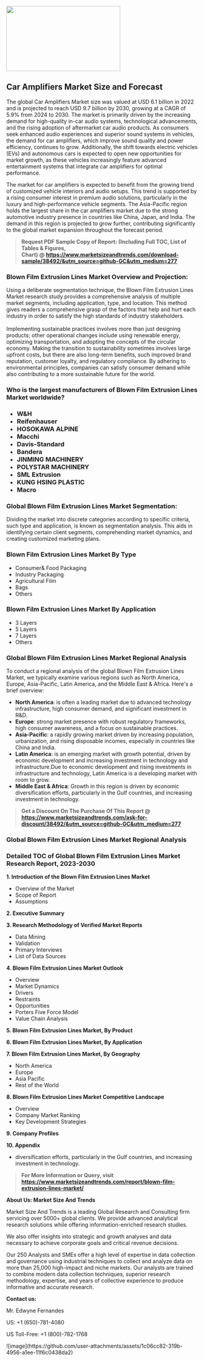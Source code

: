 <p><img class="alignnone size-medium wp-image-20088" src="https://ffe5etoiles.com/wp-content/uploads/2024/12/MST1-300x171.png" alt="" width="300" height="171" /></p><h2>Car Amplifiers Market Size and Forecast</h2><p>The global Car Amplifiers Market size was valued at USD 6.1 billion in 2022 and is projected to reach USD 9.7 billion by 2030, growing at a CAGR of 5.9% from 2024 to 2030. The market is primarily driven by the increasing demand for high-quality in-car audio systems, technological advancements, and the rising adoption of aftermarket car audio products. As consumers seek enhanced audio experiences and superior sound systems in vehicles, the demand for car amplifiers, which improve sound quality and power efficiency, continues to grow. Additionally, the shift towards electric vehicles (EVs) and autonomous cars is expected to open new opportunities for market growth, as these vehicles increasingly feature advanced entertainment systems that integrate car amplifiers for optimal performance.</p><p>The market for car amplifiers is expected to benefit from the growing trend of customized vehicle interiors and audio setups. This trend is supported by a rising consumer interest in premium audio solutions, particularly in the luxury and high-performance vehicle segments. The Asia-Pacific region holds the largest share in the car amplifiers market due to the strong automotive industry presence in countries like China, Japan, and India. The demand in this region is projected to grow further, contributing significantly to the global market expansion throughout the forecast period.</p></p><blockquote id="" class=""><strong>Request PDF Sample Copy of Report: (Including Full TOC, List of Tables &amp; Figures, Chart)&nbsp;@&nbsp;<strong><a href="https://www.marketsizeandtrends.com/download-sample/38492/&utm_source=github-GC&utm_medium=277" target="_blank">https://www.marketsizeandtrends.com/download-sample/38492/&utm_source=github-GC&utm_medium=277</a></strong></strong></blockquote><h3 id="" class="">Blown Film Extrusion Lines Market&nbsp;Overview and Projection:</h3><p id="" class="">Using a deliberate segmentation technique, the Blown Film Extrusion Lines Market research study provides a comprehensive analysis of multiple market segments, including application, type, and location. This method gives readers a comprehensive grasp of the factors that help and hurt each industry in order to satisfy the high standards of industry stakeholders. <br /> <br />Implementing sustainable practices involves more than just designing products; other operational changes include using renewable energy, optimizing transportation, and adopting the concepts of the circular economy. Making the transition to sustainability sometimes involves large upfront costs, but there are also long-term benefits, such improved brand reputation, customer loyalty, and regulatory compliance. By adhering to environmental principles, companies can satisfy consumer demand while also contributing to a more sustainable future for the world.</p><h3 id="" class="">Who is the largest manufacturers of&nbsp;Blown Film Extrusion Lines Market worldwide?</h3><h3 class=""><p><ul><li>W&H </li><li> Reifenhauser </li><li> HOSOKAWA ALPINE </li><li> Macchi </li><li> Davis-Standard </li><li> Bandera </li><li> JINMING MACHINERY </li><li> POLYSTAR MACHINERY </li><li> SML Extrusion </li><li> KUNG HSING PLASTIC </li><li> Macro</li></ul></p></h3><h3 id="" class="">Global&nbsp;Blown Film Extrusion Lines Market Segmentation:</h3><p id="" class="">Dividing the market into discrete categories according to specific criteria, such type and application, is known as segmentation analysis. This aids in identifying certain client segments, comprehending market dynamics, and creating customized marketing plans.</p><h3 id="" class="">Blown Film Extrusion Lines Market&nbsp;By Type</h3><p><p><ul><li>Consumer& Food Packaging </li><li> Industry Packaging </li><li> Agricultural Film </li><li> Bags </li><li> Others</p></li></ul></p></p><h3 id="" class="">Blown Film Extrusion Lines Market&nbsp;By Application</h3><p class=""><p><ul><li>3 Layers </li><li> 5 Layers </li><li> 7 Layers </li><li> Others</li></ul></p></p><h3 id="" class="">Global Blown Film Extrusion Lines Market Regional Analysis</h3><p id="" class="">To conduct a regional analysis of the global Blown Film Extrusion Lines Market, we typically examine various regions such as North America, Europe, Asia-Pacific, Latin America, and the Middle East &amp; Africa. Here's a brief overview:</p><ul><li><strong>North America</strong>: is often a leading market due to advanced technology infrastructure, high consumer demand, and significant investment in R&amp;D.</li><li><strong>Europe</strong>: strong market presence with robust regulatory frameworks, high consumer awareness, and a focus on sustainable practices.</li><li><strong>Asia-Pacific</strong>: a rapidly growing market driven by increasing population, urbanization, and rising disposable incomes, especially in countries like China and India.</li><li><strong>Latin America</strong>: is an emerging market with growth potential, driven by economic development and increasing investment in technology and infrastructure.Due to economic development and rising investments in infrastructure and technology, Latin America is a developing market with room to grow.</li><li><strong>Middle East &amp; Africa</strong>: Growth in this region is driven by economic diversification efforts, particularly in the Gulf countries, and increasing investment in technology.</li></ul><blockquote id="" class=""><strong>Get a Discount On The Purchase Of This Report @ <strong><a href="https://www.marketsizeandtrends.com/ask-for-discount/38492/&utm_source=github-GC&utm_medium=277" target="_blank">https://www.marketsizeandtrends.com/ask-for-discount/38492/&utm_source=github-GC&utm_medium=277</a></strong></strong></blockquote><h3 id="" class="">Global Blown Film Extrusion Lines Market Regional Analysis</h3><h3 id="" class="">Detailed TOC of Global Blown Film Extrusion Lines Market Research Report, 2023-2030</h3><p id="" class=""><strong>1. Introduction of the Blown Film Extrusion Lines Market</strong></p><ul><li>Overview of the Market</li><li>Scope of Report</li><li>Assumptions</li></ul><p id="" class=""><strong>2. Executive Summary</strong></p><p id="" class=""><strong>3. Research Methodology of Verified Market Reports</strong></p><ul><li>Data Mining</li><li>Validation</li><li>Primary Interviews</li><li>List of Data Sources</li></ul><p id="" class=""><strong>4. Blown Film Extrusion Lines Market Outlook</strong></p><ul><li>Overview</li><li>Market Dynamics</li><li>Drivers</li><li>Restraints</li><li>Opportunities</li><li>Porters Five Force Model</li><li>Value Chain Analysis</li></ul><p id="" class=""><strong>5. Blown Film Extrusion Lines Market, By Product</strong></p><p id="" class=""><strong>6. Blown Film Extrusion Lines Market, By Application</strong></p><p id="" class=""><strong>7. Blown Film Extrusion Lines Market, By Geography</strong></p><ul><li>North America</li><li>Europe</li><li>Asia Pacific</li><li>Rest of the World</li></ul><p id="" class=""><strong>8. Blown Film Extrusion Lines Market Competitive Landscape</strong></p><ul><li>Overview</li><li>Company Market Ranking</li><li>Key Development Strategies</li></ul><p id="" class=""><strong>9. Company Profiles</strong></p><p id="" class=""><strong>10. Appendix</strong></p><ul><li>diversification efforts, particularly in the Gulf countries, and increasing investment in technology.</li></ul><blockquote id="" class=""><strong>For More Information or Query, visit <strong><strong><a href="https://www.marketsizeandtrends.com/report/blown-film-extrusion-lines-market/" target="_blank">https://www.marketsizeandtrends.com/report/blown-film-extrusion-lines-market/</a></strong></strong></strong></blockquote><p id="" class=""><strong>About Us: Market Size And Trends</strong></p><p id="" class="">Market Size And Trends is a leading Global Research and Consulting firm servicing over 5000+ global clients. We provide advanced analytical research solutions while offering information-enriched research studies.</p><p id="" class="">We also offer insights into strategic and growth analyses and data necessary to achieve corporate goals and critical revenue decisions.</p><p id="" class="">Our 250 Analysts and SMEs offer a high level of expertise in data collection and governance using industrial techniques to collect and analyze data on more than 25,000 high-impact and niche markets. Our analysts are trained to combine modern data collection techniques, superior research methodology, expertise, and years of collective experience to produce informative and accurate research.</p><p id="" class=""><strong>Contact us:</strong></p><p id="" class="">Mr. Edwyne Fernandes</p><p id="" class="">US: +1 (650)-781-4080</p><p id="" class="">US Toll-Free: +1 (800)-782-1768</p>
![image](https://github.com/user-attachments/assets/1c06cc82-319b-4956-a1ee-11f6c0438da2)
